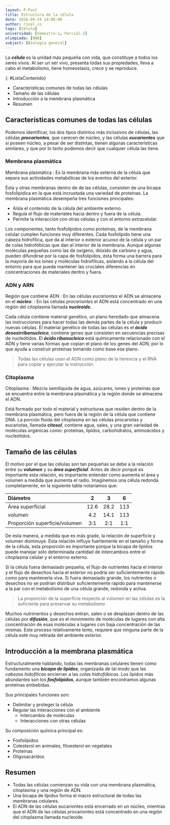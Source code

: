 ```yaml
---
layout: P-Post
title: Estructura de la célula
date: 2016-09-24 14:00:00
author: rivel_co
tags: [Célula]
universidad: [Semestre-1, Parcial-2]
olimpiada: [ONB]
subject: [Biología general]
---
```


La ***célula*** es la unidad más pequeña con vida, que constituye a todos los seres vivos. Al ser un ser vivo, presenta todas sus propiedades, lleva a cabo el metabolismo, tiene homeostasis, crece y se reproduce.

{: #ListaContenido}
- Características comunes de todas las células
- Tamaño de las células
- Introducción a la membrana plasmática
- Resumen

## Características comunes de todas las células

Podemos identificar, los dos tipos distintos más inclusivos de células, las células ***procariontes***, que carecen de núcleo, y las células ***eucariontes*** que sí poseen núcleo, a pesar de ser distintas, tienen algunas características similares, y que por lo tanto podemos decir que cualquier célula las tiene.

### Membrana plasmática

Membrana plasmática
 : Es la membrana más externa de la célula que separa sus actividades metabólicas de los eventos del exterior.

Ésta y otras membranas dentro de de las células, consisten de una bicapa fosfolipídica en la que está incrustada una variedad de proteínas. La membrana plasmática desempeña tres funciones principales:

- Aísla el contenido de la célula del ambiente externo.
- Regula el flujo de materiales hacia dentro y fuera de la célula.
- Permite la interacción con otras células y con el entorno extracelular.

Los componentes, tanto fosfolípidos como proteínas, de la membrana celular cumplen funciones muy diferentes. Cada fosfolípido tiene una cabeza hidrofílica, que da al interior o exterior acuoso de la célula y un par de colas hidrofóbicas que dan al interior de la membrana. Aunque algunas moléculas pequeñas como las de oxígeno, dióxido de carbono y agua, pueden difundirse por la capa de fosfolípidos, ésta forma una barrera para la mayoría de los iones y moléculas hidrofílicas, aislando a la célula del entorno para que pueda mantener las cruciales diferencias en concentraciones de materiales dentro y fuera.

### ADN y ARN

Región que contiene ADN
 : En las células *eucariontes* el ADN se almacena en el ***núcleo***.
 : En las células *procariontes* el ADN está concentrado en una región del citoplasma llamada ***nucleoide***.

Cada célula contiene material genético, un plano heredado que almacena las instrucciones para hacer todas las demás partes de la célula y producir nuevas células. El material genético de todas las células es el ***ácido desoxirribonucleico***, contiene genes que consisten en secuencias precisas de nucleótidos. El ***ácido ribonucleico*** está químicamente relacionado con el ADN y tiene varias formas que copian el plano de los genes del ADN, por lo que ayuda a construir proteínas tomando como base ese plano.

> Todas las células usan el ADN como plano de la herencia y el RNA para copiar y ejecutar la instrucción.

### Citoplasma

Citoplasma
 : Mezcla semilíquida de agua, azúcares, iones y proteínas que se encuentra entre la membrana plasmática y la región donde se almacena el ADN.

Está formado por todo el material y estructuras que residen dentro de la membrana plasmática, pero fuera de la región de la célula que contiene DNA. La porción fluida del citoplasma en las células procariotas y eucariotas, llamada ***citosol***, contiene agua, sales, y una gran variedad de moléculas orgánicas como: proteínas, lípidos, carbohidratos, aminoácidos y nucleótidos.

## Tamaño de las células

El motivo por el que las células son tan pequeñas se debe a la relación entre su ***volumen*** y su ***área superficial***. Antes de decir porqué es importante esta relación, es importante entender como aumenta el área y volumen a medida que aumenta el radio. Imaginemos una célula redonda completamente, en la siguiente tabla notaríamos que:

| Diámetro              |   2   |   3   |   6   |
|:----------------------|:-----:|:-----:|:-----:|
| Área superficial      | 12.6  | 28.2  | 113   |
| volumen               | 4.2   | 14.1  | 113   |
| Proporción superficie/volumen | 3:1 | 2:1 | 1:1 |

De esta manera, a medida que es más grade, la relación de superficie y volumen disminuye. Esta relación influye fuertemente en el tamaño y forma de la célula, esta proporción es importante porque la bicapa de lípidos puede manejar sólo determinada cantidad de intercambios entre el citoplasma celular y el entorno externo.

Si la célula fuera demasiado pequeña, el flujo de nutrientes hacia el interior y el flujo de desechos hacia el exterior no podría ser suficientemente rápido como para mantenerla viva. Si fuera demasiado grande, los nutrientes o desechos no se podrían distribuir suficientemente rápido para mantenerse a la par con el metabolismo de una célula grande, redonda y activa.

> La proporción de la superficie respecto al volumen en las células es la suficiente para preservar su metabolismo

Muchos nutrimentos y desechos entran, salen o se desplazan dentro de las células por ***difusión***, que es el movimiento de moléculas de lugares con alta concentración de esas moléculas a lugares con baja concentración de las mismas. Este proceso relativamente lento, requiere que ninguna parte de la célula esté muy retirada del ambiente exterior.

## Introducción a la membrana plasmática

Estructuralmente hablando, todas las membranas celulares tienen como fundamento una ***bicapa de lípidos***, organizada de tal modo que las *cabezas hidofílicas* encierran a las *colas hidrofóbicas*. Los lípidos más abundantes son los ***fosfolípidos***, aunque también encontramos algunas proteínas embebidas.

Sus principales funciones son:

- Delimitar y proteger la célula
- Regular las interacciones con el ambiente
    + Intercambio de moléculas
    + Interacciones con otras células

Su composición química principal es:

- Fosfolípidos
- Colesterol en animales, fitoesterol en vegetales
- Proteínas
- Oligosacáridos

## Resumen

- Todas las células comienzan su vida con una membrana plasmática, citoplasma y una región de ADN.
- Una bicapa de lípidos forma el macro estructural de todas las membranas celulares.
- El ADN de las células eucariontes está encerrado en un núcleo, mientras que el ADN de las células procariontes está concentrado en una región del citoplasma llamada nucleoide.